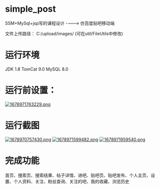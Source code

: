 # simple_post
SSM+MySql+jsp写的课程设计 ----> 仿百度贴吧移动端

文件上传路径： C:/upload/images/   (可在util/FileUtils中修改)
# 运行环境
JDK 1.8
TomCat 9.0
MySQL 8.0

# 运行前设置：
[![1678971763229.png](https://s1.yesimg.com/2023/03/16/99f0dc16c1836.png)](https://s1.yesimg.com/2023/03/16/99f0dc16c1836.png)

# 运行截图
[![1678970757430.png](https://s1.yesimg.com/2023/03/16/d05548c9eab4f.png)](https://s1.yesimg.com/2023/03/16/d05548c9eab4f.png)
[![1678971599482.png](https://s1.yesimg.com/2023/03/16/4e357f9c30b85.png)](https://s1.yesimg.com/2023/03/16/4e357f9c30b85.png)
[![1678971959540.png](https://s1.yesimg.com/2023/03/16/5acec907e035f.png)](https://s1.yesimg.com/2023/03/16/5acec907e035f.png)

# 完成功能
首页、搜索页、搜索结果、帖子详情、进吧、贴吧页、贴吧发布、个人主页、设置、个人资料、关注、粉丝查询、关注的吧、我的收藏、浏览历史
